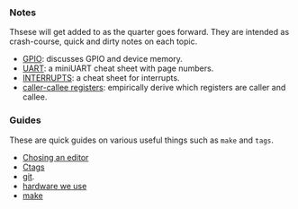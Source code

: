 ### Notes

Thsese will get added to as the quarter goes forward.  They are intended as crash-course,
quick and dirty notes on each topic.

  - [GPIO](./GPIO.md): discusses GPIO and device memory.
  - [UART](../labs/4-uart/miniUART.md): a miniUART cheat sheet with page numbers.
  - [INTERRUPTS](../labs/6-interrupts/INTERRUPTS.md): a cheat sheet for interrupts.
  - [caller-callee registers](caller-callee/README.md): empirically derive
    which registers are caller and callee.

### Guides 

These are quick guides on various useful things such as `make` and `tags`.
  - [Chosing an editor](editor.md)
  - [Ctags](./ctags.md)
  - [git](./git.md).
  - [hardware we use](./hardware.md)
  - [make](./make.md)
